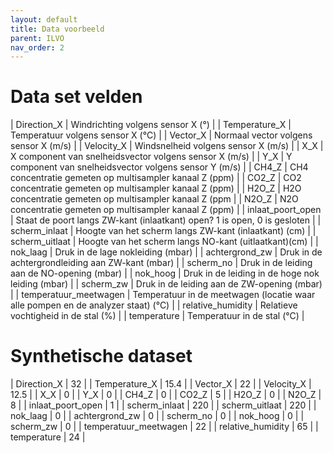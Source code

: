 ```yaml
---
layout: default
title: Data voorbeeld
parent: ILVO
nav_order: 2
---
```


# Data set velden

| Direction_X | Windrichting volgens sensor X (°) |
| Temperature_X | Temperatuur volgens sensor X (°C) |
| Vector_X | Normaal vector volgens sensor X (m/s) |
| Velocity_X | Windsnelheid volgens sensor X (m/s) |
| X_X | X component van snelheidsvector volgens sensor X (m/s) |
| Y_X | Y component van snelheidsvector volgens sensor Y (m/s) |
| CH4_Z | CH4 concentratie gemeten op multisampler kanaal Z (ppm) |
| CO2_Z | CO2 concentratie gemeten op multisampler kanaal Z (ppm) |
| H2O_Z | H2O concentratie gemeten op multisampler kanaal Z (ppm |
| N2O_Z | N2O concentratie gemeten op multisampler kanaal Z (ppm) |
| inlaat_poort_open | Staat de poort langs ZW-kant (inlaatkant) open? 1 is open, 0 is gesloten |
| scherm_inlaat | Hoogte van het scherm langs ZW-kant (inlaatkant) (cm) |
| scherm_uitlaat | Hoogte van het scherm langs NO-kant (uitlaatkant)(cm) |
| nok_laag | Druk in de lage nokleiding (mbar) |
| achtergrond_zw | Druk in de achtergrondleiding aan ZW-kant (mbar) |
| scherm_no | Druk in de leiding aan de NO-opening (mbar) |
| nok_hoog | Druk in de leiding in de hoge nok leiding (mbar) |
| scherm_zw | Druk in de leiding aan de ZW-opening (mbar) |
| temperatuur_meetwagen | Temperatuur in de meetwagen (locatie waar alle pompen en de analyzer staat) (°C) |
| relative_humidity | Relatieve vochtigheid in de stal (%) |
| temperature | Temperatuur in de stal (°C) |

# Synthetische dataset

| Direction_X | 32 |
| Temperature_X | 15.4 |
| Vector_X | 22 |
| Velocity_X | 12.5 |
| X_X | 0 |
| Y_X | 0 |
| CH4_Z | 0 |
| CO2_Z | 5 |
| H2O_Z | 0 |
| N2O_Z | 8 |
| inlaat_poort_open | 1 |
| scherm_inlaat | 220 |
| scherm_uitlaat | 220 |
| nok_laag | 0 |
| achtergrond_zw | 0 |
| scherm_no | 0 |
| nok_hoog | 0 |
| scherm_zw | 0 |
| temperatuur_meetwagen | 22 |
| relative_humidity | 65 |
| temperature | 24 |